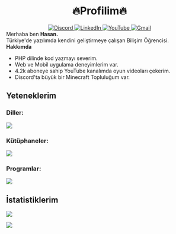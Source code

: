 <div id="header" align="center">
  <h1><strong>🔥Profilim🔥</strong><br></h1>
  <div id="badges" align="center">
    <a href="https://discord.com/users/534471720246050835">
      <img src="https://img.shields.io/badge/Discord-5865F2?style=for-the-badge&logo=discord&logoColor=white" alt="Discord"/>
    </a>
    <a href="https://www.linkedin.com/in/hasan-bulut-970bb2273">
      <img src="https://img.shields.io/badge/LinkedIn-blue?style=for-the-badge&logo=linkedin&logoColor=white" alt="LinkedIn"/>
    </a>
    <a href="https://www.youtube.com/@cloyun">
      <img src="https://img.shields.io/badge/YouTube-FF0000?style=for-the-badge&logo=youtube&logoColor=white" alt="YouTube"/>
    </a>
    <a href="mailto:buluthasan853@gmail.com">
      <img src="https://img.shields.io/badge/gmail-red?style=for-the-badge&logo=gmail&logoColor=white" alt="Gmail"/>
    </a>
  </div>
  <img src="https://komarev.com/ghpvc/?username=hasan-bulut&style=flat-square&color=red" alt=""/>
</div>
Merhaba ben <strong>Hasan.</strong><br>
Türkiye'de yazılımda kendini geliştirmeye çalışan Bilişim Öğrencisi.<br>
<div>
<strong>Hakkımda</strong>
<ul>
<li>PHP dilinde kod yazmayı severim.</li>
<li>Web ve Mobil uygulama deneyimlerim var.</li>
<li>4.2k aboneye sahip YouTube kanalımda oyun videoları çekerim.</li>
<li>Discord'ta büyük bir Minecraft Topluluğum var.</li>
</ul>
</div>

<div>
<h2><strong>Yeteneklerim</strong></h2>
<h3>Diller:</h3>

<img src='https://skillicons.dev/icons?i=php,js,html,css,python,dart,c,cpp,cs,go,mysql'>

<h3>Kütüphaneler:</h3>

<img src='https://skillicons.dev/icons?i=laravel,nodejs,jquery,flutter,bootstrap,react,vue,net'>

<h3>Programlar:</h3>

<img src='https://skillicons.dev/icons?i=vscode,visualstudio,ps,pr,ae,blender'>
</div>

<div>
<h2><strong>İstatistiklerim</strong></h2>

![](https://github-readme-stats.vercel.app/api?username=hasan-bulut&show_icons=true&theme=gradient&bg_color=0,0077B6,081844&title_color=E1E1FF&icon_color=AAAAAA&text_color=ffffff)

![](https://github-readme-stats.vercel.app/api/top-langs/?username=hasan-bulut&layout=compact&theme=gradient&bg_color=0,0077B6,081844&title_color=E1E1FF&icon_color=AAAAAA&text_color=ffffff)
</div>
